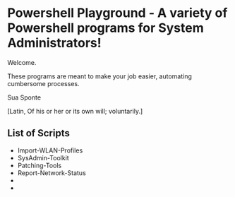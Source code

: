 # Powershell Playground - A variety of Powershell programs for System Administrators!

Welcome. 

These programs are meant to make your job easier, automating cumbersome processes.

Sua Sponte

[Latin, Of his or her or its own will; voluntarily.]

## List of Scripts

- Import-WLAN-Profiles
- SysAdmin-Toolkit
- Patching-Tools
- Report-Network-Status
- 
-
